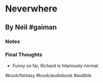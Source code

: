 # Neverwhere

## By Neil #gaiman

### Notes

### Final Thoughts

- Funny so far, Richard is hilariously normal

#book/fantasy #book/audiobook #audible
